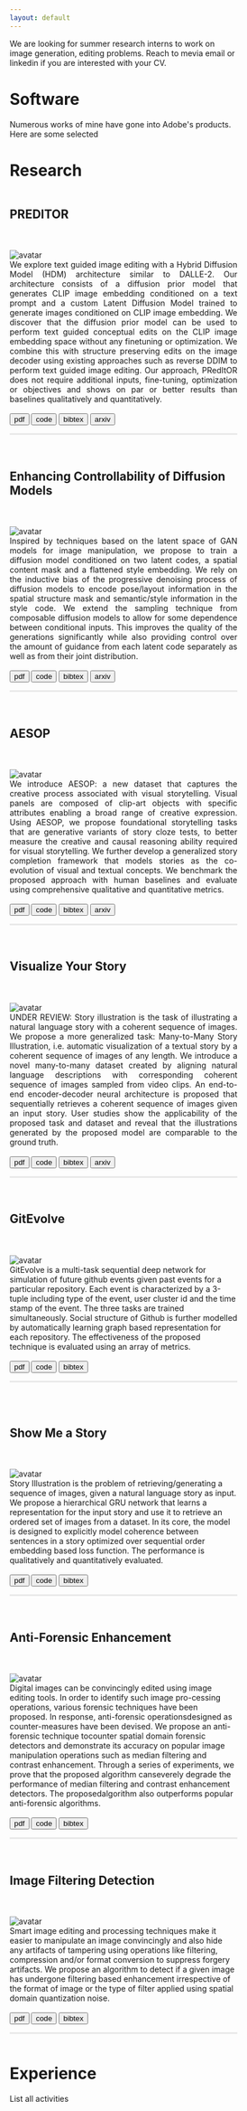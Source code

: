 ```yaml
---
layout: default
---
```


<!-- ![image](./assets/images/avatar.png)  -->
<!-- I am a Senior Applied Research Scientist at Adobe's Applied Research team working on language-vision research and Generative AI. I completed my PhD from the [CS](https://www.cs.rutgers.edu/) department at the [Intelligent Visual Interfaces](https://ivi.cs.rutgers.edu/) lab in [Rutgers University](http://newbrunswick.rutgers.edu/). My PhD thesis was on Multimodal Story Comprehension, under the supervision of [Dr. Mubbasir Kapadia](https://www.cs.rutgers.edu/~mk1353/) and [Dr. Gerard De Melo](http://gerard.demelo.org/). My research interests are on joint understanding of images/videos and abstract/narrative text with applications to multimodal story comprehension. Specificaly, story illustration, visual storytelling, image captioning and text-to-image retreival/generation. Recently, I have been working on Diffusion Models for Image generation and editing.
 -->
We are looking for summer research interns to work on image generation, editing problems. Reach to mevia email or linkedin if you are interested with your CV. 


# Software

Numerous works of mine have gone into Adobe's products. Here are some selected 


# Research

<head>
<style>
hr{
    height: 3px;
    background-color: #E9E9E9;
    border: none;
}
* {
  box-sizing: border-box;
}

/* Create two unequal columns that floats next to each other */
.column {
  float: left;
  padding: 10px;
}

.left {
  width: 50%;
}

.right {
  width: 50%;
}

/* Clear floats after the columns */
.row:after {
  content: "";
  display: table;
  clear: both;
}

.btn {
  border: 1px solid black;
  background-color: white;
  color: black;
  padding: 2px 4px;
  text-align: center;
  display: inline-block;
  margin: 2px 1px;
  font-size: 16px;
  cursor: pointer;
}

/* Green */
.pdf {
  border-radius: 50px
  border-color: #4CAF50;
  color: green;
}

.pdf:hover {
  background-color: #4CAF50;
  color: white;
}

/* Blue */
.code {
  border-radius: 50px
  border-color: #2196F3;
  color: dodgerblue;
}

.code:hover {
  background: #2196F3;
  color: white;
}

/* Gray */
.bibtex {
  border-radius: 50px
  border-color: #e7e7e7;
  color: black;
}

.bibtex:hover {
  background: #e7e7e7;
}
</style>
</head>
<body>
<div class="row">
  <div class="column left">
    <h2>PREDITOR</h2>
    <br><br>
    <img src="/img/preditor_example.png" border="0" alt="avatar" align="left" style="border: none; float: left; border-radius:0%;"> 
  </div>
  <div class="column right">
    <div align="justify" font size="2">
      We explore text guided image editing with a Hybrid Diffusion Model (HDM) architecture similar to DALLE-2. Our architecture consists of a diffusion prior model that generates CLIP image embedding conditioned on a text prompt and a custom Latent Diffusion Model trained to generate images conditioned on CLIP image embedding. We discover that the diffusion prior model can be used to perform text guided conceptual edits on the CLIP image embedding space without any finetuning or optimization. We combine this with structure preserving edits on the image decoder using existing approaches such as reverse DDIM to perform text guided image editing. Our approach, PRedItOR does not require additional inputs, fine-tuning, optimization or objectives and shows on par or better results than baselines qualitatively and quantitatively. 
    </font></div>
  <div>
  <br>
    <div font size="2">
      <a href="https://arxiv.org/pdf/2302.07979.pdf" target="_blank"><button class="btn pdf">pdf</button></a>
      <a href="" target="_blank"><button class="btn code">code</button></a>
      <a href="https://arxiv.org/abs/2302.07979" target="_blank"><button class="btn bibtex">bibtex</button></a>
      <a href="https://arxiv.org/abs/2302.07979" target="_blank"><button class="btn arxiv">arxiv</button></a>
    </font></div>
  <hr>
  </div>
<br>
</div>
<div class="row">
  <div class="column left">
    <h2>Enhancing Controllability of Diffusion Models</h2>
    <br><br>
    <img src="/img/gcdm_example.png" border="0" alt="avatar" align="left" style="border: none; float: left; border-radius:0%;"> 
  </div>
  <div class="column right">
    <div align="justify" font size="2">
       Inspired by techniques based on the latent space of GAN models for image manipulation, we propose to train a diffusion model conditioned on two latent codes, a spatial content mask and a flattened style embedding. We rely on the inductive bias of the progressive denoising process of diffusion models to encode pose/layout information in the spatial structure mask and semantic/style information in the style code. We extend the sampling technique from composable diffusion models to allow for some dependence between conditional inputs. This improves the quality of the generations significantly while also providing control over the amount of guidance from each latent code separately as well as from their joint distribution.
    </font></div>
  <div>
  <br>
    <div font size="2">
      <a href="https://arxiv.org/pdf/2302.14368.pdf" target="_blank"><button class="btn pdf">pdf</button></a>
      <a href="" target="_blank"><button class="btn code">code</button></a>
      <a href="https://arxiv.org/abs/2302.14368" target="_blank"><button class="btn bibtex">bibtex</button></a>
      <a href="https://arxiv.org/abs/2302.14368" target="_blank"><button class="btn arxiv">arxiv</button></a>
    </font></div>
  <hr>
  </div>
<br>
</div>
<div class="row">
  <div class="column left">
    <h2>AESOP</h2>
    <br><br>
    <img src="/img/aesop_example.png" border="0" alt="avatar" align="left" style="border: none; float: left; border-radius:0%;"> 
  </div>
  <div class="column right">
    <div align="justify" font size="2">
      We introduce AESOP: a new dataset that captures the creative process associated with visual storytelling. Visual panels are composed of clip-art objects with specific attributes 
enabling a broad range of creative expression. Using AESOP, we propose foundational storytelling tasks that are generative variants 
of story cloze tests, to better measure the creative and causal reasoning ability required for visual storytelling. We further develop a 
generalized story completion framework that models stories as the co-evolution of visual and textual concepts. We benchmark the proposed 
approach with human baselines and evaluate using comprehensive qualitative and quantitative metrics.
    </font></div>
  <div>
  <br>
    <div font size="2">
      <a href="https://openaccess.thecvf.com/content/ICCV2021/html/Ravi_AESOP_Abstract_Encoding_of_Stories_Objects_and_Pictures_ICCV_2021_paper.html" target="_blank"><button class="btn pdf">pdf</button></a>
      <a href="" target="_blank"><button class="btn code">code</button></a>
      <a href="https://openaccess.thecvf.com/content/ICCV2021/html/Ravi_AESOP_Abstract_Encoding_of_Stories_Objects_and_Pictures_ICCV_2021_paper.html" target="_blank"><button class="btn bibtex">bibtex</button></a>
      <a href="https://openaccess.thecvf.com/content/ICCV2021/papers/Ravi_AESOP_Abstract_Encoding_of_Stories_Objects_and_Pictures_ICCV_2021_paper.pdf" target="_blank"><button class="btn arxiv">arxiv</button></a>
    </font></div>
  <hr>
  </div>
<br>
</div>
<div class="row">
  <div class="column left">
    <h2>Visualize Your Story</h2>
    <br><br>
    <img src="/img/acl_2021.png" border="0" alt="avatar" align="left" style="border: none; float: left; border-radius:0%;"> 
  </div>
  <div class="column right">
    <div align="justify" font size="2">
      UNDER REVIEW: Story illustration is the task of illustrating a natural language story with a coherent sequence of images. 
We propose a more generalized task: Many-to-Many Story Illustration, i.e. automatic visualization of a textual story by a coherent sequence of 
images of any length. We introduce a novel many-to-many dataset created by aligning natural language descriptions with corresponding 
coherent sequence of images sampled from video clips. An end-to-end encoder-decoder neural architecture is proposed that sequentially 
retrieves a coherent sequence of images given an input story. User studies show the applicability of the proposed task and dataset 
and reveal that the illustrations generated by the proposed model are comparable to the ground truth.
    </font></div>
  <div>
  <br>
    <div font size="2">
      <a href="" target="_blank"><button class="btn pdf">pdf</button></a>
      <a href="" target="_blank"><button class="btn code">code</button></a>
      <a href="" target="_blank"><button class="btn bibtex">bibtex</button></a>
      <a href="" target="_blank"><button class="btn arxiv">arxiv</button></a>
    </font></div>
  <hr>
  </div>
<br>
</div>
<div class="row">
  <div class="column left">
    <h2>GitEvolve</h2>
    <br><br>
    <img src="/img/websci_2020_diag.png" border="0" alt="avatar" align="left" style="border: none; float: left; border-radius:0%;"> 
  </div>
  <div class="column right">
    <div font size="2">
      GitEvolve is a multi-task sequential deep network for simulation of future github events given past events for a particular repository. Each event is 
      characterized by a 3-tuple including type of the event, user cluster id and the time stamp of the event. The three tasks are
      trained simultaneously. Social structure of Github is further modelled by automatically learning graph based representation for each 
      repository. The effectiveness of the proposed technique is evaluated using an array of metrics.
    </font></div>
  <div>
  <br>
    <div font size="2">
      <a href="https://arxiv.org/abs/2010.04366" target="_blank"><button class="btn pdf">pdf</button></a>
      <a href="https://github.com/hongluzhou/GitEvolve" target="_blank"><button class="btn code">code</button></a>
      <a href="/bib/gitevolve_arxiv.bib" target="_blank"><button class="btn bibtex">bibtex</button></a>
    </font></div>
  <hr>
  </div>
<br>
</div>
<div class="row">
<br>
  <div class="column left">
    <h2>Show Me a Story</h2>
    <br><br>
    <img src="/img/cvpr_2018_arch.png" border="0" alt="avatar" align="left" style="border: none; float: left; border-radius:0%;"> 
  </div>
  <div class="column right">
    <div font size="2">
      Story Illustration is the problem of retrieving/generating a sequence of images, 
      given a natural language story as input. We propose a hierarchical GRU network that learns 
      a representation for the input story and use it to retrieve an ordered set of images from a dataset. 
      In its core, the model is designed to explicitly model coherence between sentences in a story 
      optimized over sequential order embedding based loss function. The performance is qualitatively and quantitatively evaluated.
    </font></div>
  <div>
  <br>
    <div font size="2">
      <a href="http://http://openaccess.thecvf.com/content_cvpr_2018/papers/Ravi_Show_Me_a_CVPR_2018_paper.pdf" target="_blank"><button class="btn pdf">pdf</button></a>
      <a href="https://github.com/Hareesh-Ravi/Show-Me-A-Story" target="_blank"><button class="btn code">code</button></a>
      <a href="/bib/showMeAStory_bib.bib" target="_blank"><button class="btn bibtex">bibtex</button></a>
    </font></div>
  <hr>
  </div>
</div>
<div class="row">
<br>
  <div class="column left">
    <h2>Anti-Forensic Enhancement</h2>
    <br><br>
    <img src="/img/ace_jvci.png" border="0" alt="avatar" align="left" style="border: none; float: left; border-radius:0%;"> 
  </div>
  <div class="column right">
    <div font size="2">
     Digital images can be convincingly edited using image editing tools. In order to identify such image pro-cessing operations, 
     various forensic techniques have been proposed. In response, anti-forensic operationsdesigned as counter-measures have been 
     devised. We propose an anti-forensic technique tocounter spatial domain forensic detectors and demonstrate its accuracy on 
     popular image manipulation operations such as median filtering and contrast enhancement. Through a series of experiments, 
     we prove that the proposed algorithm canseverely degrade the performance of median filtering and contrast enhancement detectors. 
     The proposedalgorithm also outperforms popular anti-forensic algorithms.
    </font></div>
  <div>
  <br>
    <div font size="2">
      <a href="https://www.sciencedirect.com/science/article/pii/S1047320319303037" target="_blank"><button class="btn pdf">pdf</button></a>
      <a href="https://github.com/Hareesh-Ravi/" target="_blank"><button class="btn code">code</button></a>
      <a href="/bib/ace_jvci_bib.bib" target="_blank"><button class="btn bibtex">bibtex</button></a>
    </font></div>
  <hr>
  </div>
</div>
<div class="row">
<br>
  <div class="column left">
    <h2>Image Filtering Detection</h2>
    <br><br>
    <img src="/img/icip_2015.png" border="0" alt="avatar" align="left" style="border: none; float: left; border-radius:0%;"> 
  </div>
  <div class="column right">
    <div font size="2">
      Smart image editing and processing techniques make it easier to manipulate an image convincingly and also hide any artifacts of 
      tampering using operations like filtering, compression and/or format conversion to suppress forgery artifacts. We propose an 
      algorithm to detect if a given image has undergone filtering based enhancement irrespective of the format of image or the type
      of filter applied using spatial domain quantization noise. 
    </font></div>
  <div>
  <br>
    <div font size="2">
      <a href="https://drive.google.com/open?id=0B5F7NyiocdXvWHNvN1A5RnZMaE0" target="_blank"><button class="btn pdf">pdf</button></a>
      <a href="https://github.com/Hareesh-Ravi/Image-Filtering-Detection" target="_blank"><button class="btn code">code</button></a>
      <a href="/bib/icip_2015_bib.bib" target="_blank"><button class="btn bibtex">bibtex</button></a>
    </font></div>
  <hr>
  </div>
</div>
</body>

# Experience

List all activities 

<!-- ### Header 3

```js
// Javascript code with syntax highlighting.
var fun = function lang(l) {
  dateformat.i18n = require('./lang/' + l)
  return true;
}
```

```ruby
# Ruby code with syntax highlighting
GitHubPages::Dependencies.gems.each do |gem, version|
  s.add_dependency(gem, "= #{version}")
end
```

#### Header 4

*   This is an unordered list following a header.
*   This is an unordered list following a header.
*   This is an unordered list following a header.

##### Header 5

1.  This is an ordered list following a header.
2.  This is an ordered list following a header.
3.  This is an ordered list following a header.

###### Header 6

| head1        | head two          | three |
|:-------------|:------------------|:------|
| ok           | good swedish fish | nice  |
| out of stock | good and plenty   | nice  |
| ok           | good `oreos`      | hmm   |
| ok           | good `zoute` drop | yumm  |

### There's a horizontal rule below this.

* * *

### Here is an unordered list:

*   Item foo
*   Item bar
*   Item baz
*   Item zip

### And an ordered list:

1.  Item one
1.  Item two
1.  Item three
1.  Item four

### And a nested list:

- level 1 item
  - level 2 item
  - level 2 item
    - level 3 item
    - level 3 item
- level 1 item
  - level 2 item
  - level 2 item
  - level 2 item
- level 1 item
  - level 2 item
  - level 2 item
- level 1 item

### Small image

![Octocat](https://github.githubassets.com/images/icons/emoji/octocat.png)

### Large image

![Branching](https://guides.github.com/activities/hello-world/branching.png)


### Definition lists can be used with HTML syntax.

<dl>
<dt>Name</dt>
<dd>Godzilla</dd>
<dt>Born</dt>
<dd>1952</dd>
<dt>Birthplace</dt>
<dd>Japan</dd>
<dt>Color</dt>
<dd>Green</dd>
</dl>

```
Long, single-line code blocks should not wrap. They should horizontally scroll if they are too long. This line should be long enough to demonstrate this.
```

```
The final element. -->
```
